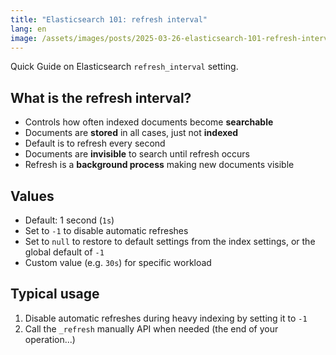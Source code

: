 ```yaml
---
title: "Elasticsearch 101: refresh interval"
lang: en
image: /assets/images/posts/2025-03-26-elasticsearch-101-refresh-interval/refresh_interval.png
---
```


Quick Guide on Elasticsearch `refresh_interval` setting.

## What is the refresh interval? 

- Controls how often indexed documents become **searchable**
- Documents are **stored** in all cases, just not **indexed**
- Default is to refresh every second
- Documents are **invisible** to search until refresh occurs
- Refresh is a **background process** making new documents visible

## Values

- Default: 1 second (`1s`)
- Set to `-1` to disable automatic refreshes
- Set to `null` to restore to default settings from the index settings, or the global default of `-1`
- Custom value (e.g. `30s`) for specific workload

## Typical usage

1. Disable automatic refreshes during heavy indexing by setting it to `-1`
2. Call the `_refresh` manually API when needed (the end of your operation...)